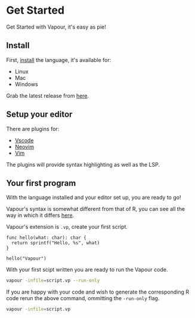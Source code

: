 # Get Started

Get Started with Vapour, it's easy as pie!

## Install

First, [install](/install) the language, it's available for:

- Linux
- Mac
- Windows

Grab the latest release from [here](/install).

## Setup your editor

There are plugins for:

- [Vscode](https://github.com/vapourlang/vapour-vscode)
- [Neovim](https://github.com/vapourlang/vapour-nvim)
- [Vim](https://github.com/vapourlang/vapour-vim)

The plugins will provide syntax highlighting as well as the LSP.

## Your first program

With the language installed and your editor set up, you are ready to go!

Vapour's syntax is somewhat different from that of R, you can see all the 
way in which it differs [here](/docs/syntax).

Vapour's extension is `.vp`, create your first script.

```vapour
func hello(what: char): char {
  return sprintf("Hello, %s", what)
}

hello("Vapour")
```

With your first scipt written you are ready to run the Vapour code.

```bash
vapour -infile=script.vp --run-only
```

If you are happy with your code and wish to generate the corresponding R
code rerun the above command, ommitting the `-run-only` flag.

```bash
vapour -infile=script.vp
```
